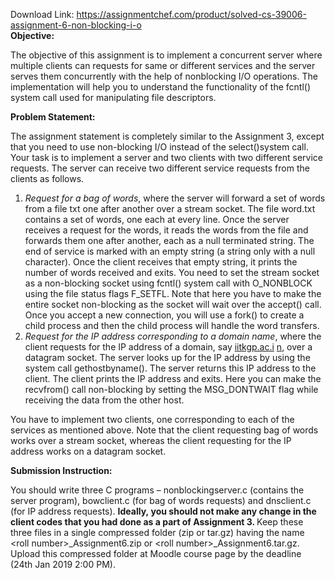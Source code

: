 Download Link: https://assignmentchef.com/product/solved-cs-39006-assignment-6-non-blocking-i-o
<br>
<strong>Objective: </strong>

The objective of this assignment is to implement a concurrent server where multiple clients can requests for same or different services and the server serves them concurrently with the help of nonblocking I/O operations. The implementation will help you to understand the functionality of the fcntl()​ system call used for manipulating file descriptors.




<strong>Problem Statement:</strong>

The assignment statement is completely similar to the Assignment 3, except that you need to use non-blocking I/O instead of the ​select() ​system call. Your task is to implement a server and two clients with two different service requests. The server can receive two different service requests from the clients as follows.

<ol>

 <li><em>Request for a bag of words</em>​, where the server will forward a set of words from a file txt​ one after another over a stream socket. The file word.txt​ contains​ a set of words, one each at every line. Once the server receives a request for the words, it reads the words from the file and forwards them one after another, each as a null terminated string. The end of service is marked with an empty string (a string only with a null character). Once the client receives that empty string, it prints the number of words received and exits. You need to set the stream socket as a non-blocking socket using ​fcntl() ​system call with ​O_NONBLOCK using the file status flags F_SETFL​. Note that here you have to make the entire socket non-blocking as the socket will wait over the ​accept() ​call. Once you accept a new connection, you will use a ​fork() ​to create a child process and then the child process will handle the word transfers.</li>

 <li><em>Request for the IP address corresponding to a domain name</em>​, where the client requests for the IP address of a domain, say <a href="http://www.iitkgp.ac.in/">iitkgp.ac.i</a>​ <a href="http://www.iitkgp.ac.in/">n</a><a href="http://www.iitkgp.ac.in/">,</a><u>​</u> over a datagram socket. The server looks up for the IP address by using the system call gethostbyname().​ The server returns this IP address to the client. The client prints the IP address and exits. Here you can make the recvfrom() ​call non-blocking by setting the ​MSG_DONTWAIT flag while receiving the data from the other host.</li>

</ol>




You have to implement two clients, one corresponding to each of the services as mentioned above. Note that the client requesting bag of words works over a stream socket, whereas the client requesting for the IP address works on a datagram socket.




<strong>Submission Instruction: </strong>

You should write three C programs – nonblockingserver.c​ (contains the server program), bowclient.c (for bag of words requests) and dnsclient.c​ (for IP address requests). <strong>Ideally,</strong>​<strong> you should not make any change in the client codes that you had done as a part of Assignment 3. </strong>Keep these three files in a single compressed folder (zip or tar.gz) having the name &lt;roll number&gt;_Assignment6.zip or &lt;roll number&gt;_Assignment6.tar.gz. Upload this compressed folder at Moodle course page by the deadline (24th Jan 2019 2:00 PM).